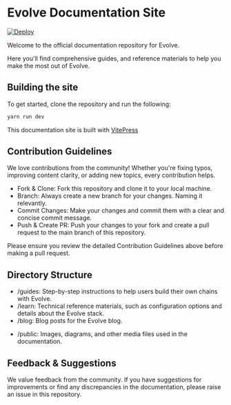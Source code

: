 # Evolve Documentation Site

[![Deploy](https://github.com/evstack/ev-node/actions/workflows/deploy.yml/badge.svg)](https://github.com/evstack/ev-node/actions/workflows/deploy.yml)

Welcome to the official documentation repository for Evolve.

Here you'll find comprehensive guides, and reference materials to help you make the most out of Evolve.

## Building the site

To get started, clone the repository and run the following:

```bash
yarn run dev
```

This documentation site is built with [VitePress](https://vitepress.dev)

## Contribution Guidelines

We love contributions from the community! Whether you're fixing typos, improving content clarity, or adding new topics, every contribution helps.

* Fork & Clone: Fork this repository and clone it to your local machine.
* Branch: Always create a new branch for your changes. Naming it relevantly.
* Commit Changes: Make your changes and commit them with a clear and concise commit message.
* Push & Create PR: Push your changes to your fork and create a pull request to the main branch of this repository.

Please ensure you review the detailed Contribution Guidelines above before making a pull request.

## Directory Structure

* /guides: Step-by-step instructions to help users build their own chains with Evolve.
* /learn: Technical reference materials, such as configuration options and details about the Evolve stack.
* /blog: Blog posts for the Evolve blog.
<!-- * /guides [WIP]: In-depth articles that cover specific topics in detail. -->
* /public: Images, diagrams, and other media files used in the documentation.

## Feedback & Suggestions

We value feedback from the community. If you have suggestions for improvements or find any discrepancies in the documentation, please raise an issue in this repository.
